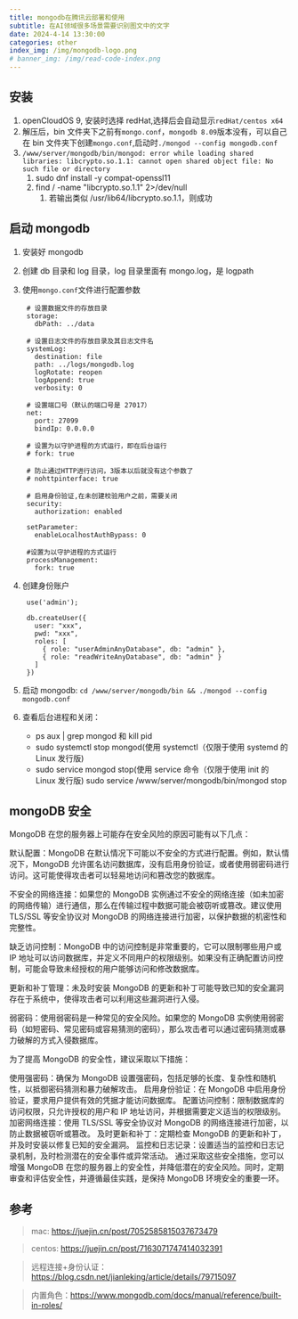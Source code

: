 ```yaml
---
title: mongodb在腾讯云部署和使用
subtitle: 在AI领域很多场景需要识别图文中的文字
date: 2024-4-14 13:30:00
categories: other
index_img: /img/mongodb-logo.png
# banner_img: /img/read-code-index.png
---
```


## 安装

1. openCloudOS 9, 安装时选择 redHat,选择后会自动显示`redHat/centos x64`
2. 解压后，bin 文件夹下之前有`mongo.conf`，`mongodb 8.09`版本没有，可以自己在 bin 文件夹下创建`mongo.conf`,启动时`./mongod --config mongodb.conf`
3. `/www/server/mongodb/bin/mongod: error while loading shared libraries: libcrypto.so.1.1: cannot open shared object file: No such file or directory`
   1. sudo dnf install -y compat-openssl11
   2. find / -name "libcrypto.so.1.1" 2>/dev/null
      1. 若输出类似 /usr/lib64/libcrypto.so.1.1，则成功

## 启动 mongodb

1. 安装好 mongodb
2. 创建 db 目录和 log 目录，log 目录里面有 mongo.log，是 logpath
3. 使用`mongo.conf`文件进行配置参数

   ```
    # 设置数据文件的存放目录
    storage:
      dbPath: ../data

    # 设置日志文件的存放目录及其日志文件名
    systemLog:
      destination: file
      path: ../logs/mongodb.log
      logRotate: reopen
      logAppend: true
      verbosity: 0

    # 设置端口号（默认的端口号是 27017）
    net:
      port: 27099
      bindIp: 0.0.0.0

    # 设置为以守护进程的方式运行，即在后台运行
    # fork: true

    # 防止通过HTTP进行访问，3版本以后就没有这个参数了
    # nohttpinterface: true

    # 启用身份验证,在未创建校验用户之前，需要关闭
    security:
      authorization: enabled

    setParameter:
      enableLocalhostAuthBypass: 0

    #设置为以守护进程的方式运行
    processManagement:
      fork: true

   ```

4. 创建身份账户

   ```
    use('admin');

    db.createUser({
      user: "xxx",
      pwd: "xxx",
      roles: [
        { role: "userAdminAnyDatabase", db: "admin" },
        { role: "readWriteAnyDatabase", db: "admin" }
      ]
    })
   ```

5. 启动 mongodb: `cd /www/server/mongodb/bin && ./mongod --config mongodb.conf`
6. 查看后台进程和关闭：
   - ps aux | grep mongod 和 kill pid
   - sudo systemctl stop mongod(使用 systemctl（仅限于使用 systemd 的 Linux 发行版)
   - sudo service mongod stop(使用 service 命令（仅限于使用 init 的 Linux 发行版)
     sudo service /www/server/mongodb/bin/mongod stop

## mongoDB 安全

MongoDB 在您的服务器上可能存在安全风险的原因可能有以下几点：

默认配置：MongoDB 在默认情况下可能以不安全的方式进行配置。例如，默认情况下，MongoDB 允许匿名访问数据库，没有启用身份验证，或者使用弱密码进行访问。这可能使得攻击者可以轻易地访问和篡改您的数据库。

不安全的网络连接：如果您的 MongoDB 实例通过不安全的网络连接（如未加密的网络传输）进行通信，那么在传输过程中数据可能会被窃听或篡改。建议使用 TLS/SSL 等安全协议对 MongoDB 的网络连接进行加密，以保护数据的机密性和完整性。

缺乏访问控制：MongoDB 中的访问控制是非常重要的，它可以限制哪些用户或 IP 地址可以访问数据库，并定义不同用户的权限级别。如果没有正确配置访问控制，可能会导致未经授权的用户能够访问和修改数据库。

更新和补丁管理：未及时安装 MongoDB 的更新和补丁可能导致已知的安全漏洞存在于系统中，使得攻击者可以利用这些漏洞进行入侵。

弱密码：使用弱密码是一种常见的安全风险。如果您的 MongoDB 实例使用弱密码（如短密码、常见密码或容易猜测的密码），那么攻击者可以通过密码猜测或暴力破解的方式入侵数据库。

为了提高 MongoDB 的安全性，建议采取以下措施：

使用强密码：确保为 MongoDB 设置强密码，包括足够的长度、复杂性和随机性，以抵御密码猜测和暴力破解攻击。
启用身份验证：在 MongoDB 中启用身份验证，要求用户提供有效的凭据才能访问数据库。
配置访问控制：限制数据库的访问权限，只允许授权的用户和 IP 地址访问，并根据需要定义适当的权限级别。
加密网络连接：使用 TLS/SSL 等安全协议对 MongoDB 的网络连接进行加密，以防止数据被窃听或篡改。
及时更新和补丁：定期检查 MongoDB 的更新和补丁，并及时安装以修复已知的安全漏洞。
监控和日志记录：设置适当的监控和日志记录机制，及时检测潜在的安全事件或异常活动。
通过采取这些安全措施，您可以增强 MongoDB 在您的服务器上的安全性，并降低潜在的安全风险。同时，定期审查和评估安全性，并遵循最佳实践，是保持 MongoDB 环境安全的重要一环。

## 参考

> mac: https://juejin.cn/post/7052585815037673479

> centos: https://juejin.cn/post/7163071747414032391

> 远程连接+身份认证：https://blog.csdn.net/jianleking/article/details/79715097

> 内置角色：https://www.mongodb.com/docs/manual/reference/built-in-roles/

```

```
